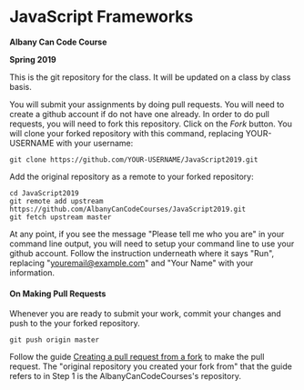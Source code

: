 # JavaScript Frameworks

**Albany Can Code Course**

**Spring 2019**

This is the git repository for the class. It will be updated on a class by class basis.

You will submit your assignments by doing pull requests. You will need to create a github account if do not have one already. In order to do pull requests, you will need to fork this repository. Click on the _Fork_ button. You will clone your forked repository with this command, replacing YOUR-USERNAME with your username:

```shell
git clone https://github.com/YOUR-USERNAME/JavaScript2019.git
```

Add the original repository as a remote to your forked repository:

```shell
cd JavaScript2019
git remote add upstream https://github.com/AlbanyCanCodeCourses/JavaScript2019.git
git fetch upstream master
```

At any point, if you see the message "Please tell me who you are" in your command line output, you will need to setup your command line to use your github account. Follow the instruction underneath where it says "Run", replacing "youremail@example.com" and "Your Name" with your information.

#### On Making Pull Requests

Whenever you are ready to submit your work, commit your changes and push to the your forked repository.

```shell
git push origin master
```

Follow the guide [Creating a pull request from a fork](https://help.github.com/articles/creating-a-pull-request-from-a-fork/) to make the pull request. The "original repository you created your fork from" that the guide refers to in Step 1 is the AlbanyCanCodeCourses's repository.
